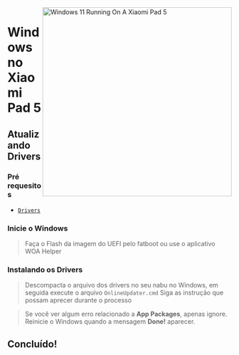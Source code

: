 <img align="right" src="https://raw.githubusercontent.com/erdilS/Port-Windows-11-Xiaomi-Pad-5/main/nabu.png" width="425" alt="Windows 11 Running On A Xiaomi Pad 5">

# Windows no Xiaomi Pad 5

## Atualizando Drivers

### Pré requesitos
- [```Drivers```](https://github.com/erdilS/Port-Windows-11-Xiaomi-Pad-5/releases/tag/Drivers)

### Inicie o Windows
> Faça o Flash da imagem do UEFI pelo fatboot ou use o aplicativo WOA Helper

### Instalando os Drivers
> Descompacta o arquivo dos drivers no seu nabu no Windows, em seguida execute o arquivo `OnlineUpdater.cmd`
> Siga as instrução que possam aprecer durante o processo

> Se você ver algum erro relacionado a **App Packages**, apenas ignore. Reinicie o Windows quando a mensagem **Done!** aparecer.

## Concluído!
